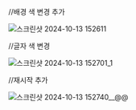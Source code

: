 //배경 색 변경 추가

![스크린샷 2024-10-13 152611](https://github.com/user-attachments/assets/90129c56-ee0c-46e4-843e-b59aa58b424c)

//글자 색 변경

![스크린샷 2024-10-13 152701_1](https://github.com/user-attachments/assets/076b6c2d-047d-4dcd-b679-f3eed5d083fc)

//재시작 추가

![스크린샷 2024-10-13 152740__@@](https://github.com/user-attachments/assets/02e231ee-711e-47ce-bc4e-bd3e230cdd3f)
